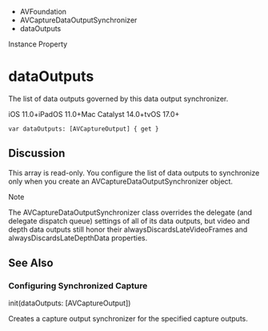 

- AVFoundation
- AVCaptureDataOutputSynchronizer
-  dataOutputs 

Instance Property

# dataOutputs

The list of data outputs governed by this data output synchronizer.

iOS 11.0+iPadOS 11.0+Mac Catalyst 14.0+tvOS 17.0+

``` source
var dataOutputs: [AVCaptureOutput] { get }
```

## Discussion

This array is read-only. You configure the list of data outputs to synchronize only when you create an AVCaptureDataOutputSynchronizer object.

Note

The AVCaptureDataOutputSynchronizer class overrides the delegate (and delegate dispatch queue) settings of all of its data outputs, but video and depth data outputs still honor their alwaysDiscardsLateVideoFrames and alwaysDiscardsLateDepthData properties.

## See Also

### Configuring Synchronized Capture

init(dataOutputs: [AVCaptureOutput])

Creates a capture output synchronizer for the specified capture outputs.

